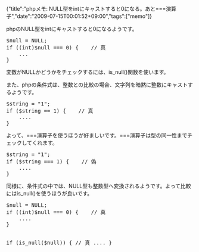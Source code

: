 {"title":"phpメモ: NULL型をintにキャストすると0になる。あと===演算子","date":"2009-07-15T00:01:52+09:00","tags":["memo"]}

<!-- DATE: 2009-07-14T15:01:52+00:00 -->
<!-- OLDURL: http://d.hatena.ne.jp/cou929_la/20090714/ -->


<div class="section">
<p>phpのNULL型をintにキャストすると0になるようです。</p>
<pre class="syntax-highlight">
$null = NULL;
if ((int)$null === 0) {    // 真
    ...
}
</pre>

<p>変数がNULLかどうかをチェックするには、is_null()関数を使います。</p>
<p>また、phpの条件式は、整数との比較の場合、文字列を暗黙に整数にキャストするようです。</p>
<pre class="syntax-highlight">
$string = "1";
if ($string == 1) {    // 真
    ....
}
</pre>

<p>よって、===演算子を使うほうが好ましいです。===演算子は型の同一性までチェックしてくれます。</p>
<pre class="syntax-highlight">
$string = "1";
if ($string === 1) {    // 偽
    ....
}
</pre>

<p>同様に、条件式の中では、NULL型も整数型へ変換されるようです。よって比較にはis_null()を使うほうが良いです。</p>
<pre class="syntax-highlight">
$null = NULL;
if ((int)$null === 0) {    // 真
    ....
}

if (is_null($null)) {    // 真
    ....
}
</pre>

</div>






